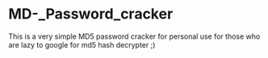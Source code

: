 # MD-_Password_cracker
This is a very simple MD5 password cracker for personal use for those who are lazy to google for md5 hash decrypter ;)
